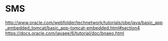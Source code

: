 # SMS
http://www.oracle.com/webfolder/technetwork/tutorials/obe/java/basic_app_embedded_tomcat/basic_app-tomcat-embedded.html#section4
https://docs.oracle.com/javaee/6/tutorial/doc/bnaeo.html
